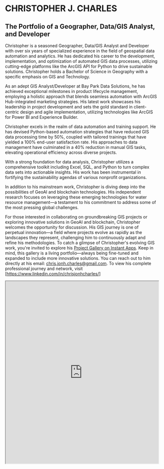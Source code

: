# CHRISTOPHER J. CHARLES
## The Portfolio of a Geographer, Data/GIS Analyst, and Developer

Christopher is a seasoned Geographer, Data/GIS Analyst and Developer with over six years of specialized experience in the field of geospatial data automation and analytics. He has dedicated his career to the development, implementation, and optimization of automated GIS data processes, utilizing cutting-edge platforms like the ArcGIS API for Python to drive sustainable solutions. Christopher holds a Bachelor of Science in Geography with a specific emphasis on GIS and Technology.

As an adept GIS Analyst/Developer at Bay Park Data Solutions, he has achieved exceptional milestones in product lifecycle management, employing a holistic approach that blends seamless automation with ArcGIS Hub-integrated marketing strategies. His latest work showcases his leadership in project development and sets the gold standard in client-centric design and agile implementation, utilizing technologies like ArcGIS for Power BI and Experience Builder.

Christopher excels in the realm of data automation and training support. He has devised Python-based automation strategies that have reduced GIS data processing time by 50%, coupled with tailored trainings that have yielded a 100% end-user satisfaction rate. His approaches to data management have culminated in a 40% reduction in manual GIS tasks, elevating operational efficiency across diverse projects.

With a strong foundation for data analysis, Christopher utilizes a comprehensive toolkit including Excel, SQL, and Python to turn complex data sets into actionable insights. His work has been instrumental in fortifying the sustainability agendas of various nonprofit organizations.

In addition to his mainstream work, Christopher is diving deep into the possibilities of GeoAI and blockchain technologies. His independent research focuses on leveraging these emerging technologies for water resource management—a testament to his commitment to address some of the most pressing global challenges.

For those interested in collaborating on groundbreaking GIS projects or exploring innovative solutions in GeoAI and blockchain, Christopher welcomes the opportunity for discussion. His GIS journey is one of perpetual innovation—a field where projects evolve as rapidly as the landscapes they represent, challenging him to continuously adapt and refine his methodologies. To catch a glimpse of Christopher's evolving GIS work, you're invited to explore his [Project Gallery on Instant Apps](https://arcg.is/1zvHm8). Keep in mind, this gallery is a living portfolio—always being fine-tuned and expanded to include more innovative solutions. You can reach out to him directly at his email: [chris.jonh.charles@gmail.com](mailto:chris.jonh.charles@gmail.com). To view his complete professional journey and network, visit [https://www.linkedin.com/in/chrisjonhcharles/]

<iframe src="https://github.com/cartopher/Christopher.Charles---Data.GIS.Portfolio/blob/main/ChristopherCharles_ResumeNov1-23%20.pdf" width="100%" height="600px">
    <p>Your browser does not support iframes. <a href="https://github.com/cartopher/Christopher.Charles---Data.GIS.Portfolio/blob/main/ChristopherCharles_ResumeNov1-23%20.pdf">Click here</a> to download the PDF.</p>
</iframe>
